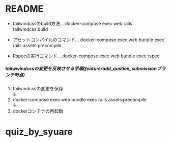 # README

* tailwindcssのbuild方法... docker-compose exec web rails tailwindcss:build  

* アセットコンパイルのコマンド... docker-compose exec web bundle exec rails assets:precompile
* Rspecの実行コマンド... docker-compose exec web bundle exec rspec  

##### tailwwindcssの変更を反映させる手順(feature/add_qustion_submissionブランチ時点)
1. tailwindcssの変更を保存<br>
   ↓<br>
2. docker-compose exec web bundle exec rails assets:precompile<br>
   ↓<br>
3. dockerコンテナの再起動

# quiz_by_syuare
